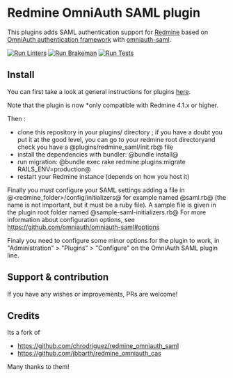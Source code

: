 # Redmine OmniAuth SAML plugin

This plugins adds SAML authentication support for [Redmine](https://www.redmine.org) based on [OmniAuth authentication framework](https://github.com/omniauth/omniauth) with [omniauth-saml](https://github.com/omniauth/omniauth-saml).

[![Run Linters](../../workflows/Run%20Linters/badge.svg)](../../actions?query=workflow%3A%22Run+Linters%22) [![Run Brakeman](../../workflows/Run%20Brakeman/badge.svg)](../../actions?query=workflow%3A%22Run+Brakeman%22) [![Run Tests](../../workflows/Tests/badge.svg)](../../actions?query=workflow%3ATests)

## Install

You can first take a look at general instructions for plugins [here](https://www.redmine.org/wiki/redmine/Plugins).

Note that the plugin is now *only compatible with Redmine 4.1.x or higher.

Then :

* clone this repository in your plugins/ directory ; if you have a doubt you put it at the good level, you can go to your redmine root directoryand check you have a @plugins/redmine_saml/init.rb@ file
* install the dependencies with bundler: @bundle install@
* run migration: @bundle exec rake redmine:plugins:migrate RAILS_ENV=production@
* restart your Redmine instance (depends on how you host it)

Finally you *must* configure your SAML settings adding a file in @<redmine_folder>/config/initializers@ for example named @saml.rb@ (the name is not important, but it must be a ruby file). A sample file is given in the plugin root folder named @sample-saml-initializers.rb@
For more information about configuration options, see <https://github.com/omniauth/omniauth-saml#options>

Finaly you need to configure some minor options for the plugin to work, in "Administration" > "Plugins" > "Configure" on the OmniAuth SAML plugin line.

## Support & contribution

If you have any wishes or improvements, PRs are welcome!

## Credits

Its a fork of

* <https://github.com/chrodriguez/redmine_omniauth_saml>
* <https://github.com/jbbarth/redmine_omniauth_cas>

Many thanks to them!
